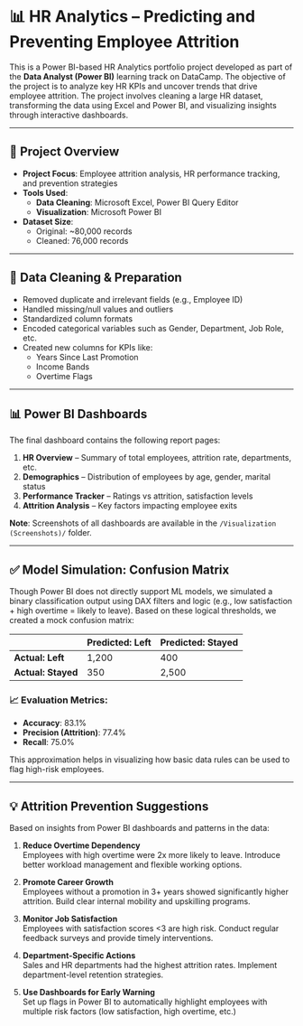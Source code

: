# 📊 HR Analytics – Predicting and Preventing Employee Attrition

This is a Power BI-based HR Analytics portfolio project developed as part of the **Data Analyst (Power BI)** learning track on DataCamp. The objective of the project is to analyze key HR KPIs and uncover trends that drive employee attrition. The project involves cleaning a large HR dataset, transforming the data using Excel and Power BI, and visualizing insights through interactive dashboards.

---

## 📌 Project Overview

- **Project Focus**: Employee attrition analysis, HR performance tracking, and prevention strategies
- **Tools Used**:
  - **Data Cleaning**: Microsoft Excel, Power BI Query Editor
  - **Visualization**: Microsoft Power BI
- **Dataset Size**:
  - Original: ~80,000 records
  - Cleaned: 76,000 records

---

## 🧹 Data Cleaning & Preparation

- Removed duplicate and irrelevant fields (e.g., Employee ID)
- Handled missing/null values and outliers
- Standardized column formats
- Encoded categorical variables such as Gender, Department, Job Role, etc.
- Created new columns for KPIs like:
  - Years Since Last Promotion
  - Income Bands
  - Overtime Flags

---

## 📊 Power BI Dashboards

The final dashboard contains the following report pages:

1. **HR Overview** – Summary of total employees, attrition rate, departments, etc.
2. **Demographics** – Distribution of employees by age, gender, marital status
3. **Performance Tracker** – Ratings vs attrition, satisfaction levels
4. **Attrition Analysis** – Key factors impacting employee exits

**Note**: Screenshots of all dashboards are available in the `/Visualization (Screenshots)/` folder.

---

## ✅ Model Simulation: Confusion Matrix

Though Power BI does not directly support ML models, we simulated a binary classification output using DAX filters and logic (e.g., low satisfaction + high overtime = likely to leave). Based on these logical thresholds, we created a mock confusion matrix:

|                   | Predicted: Left | Predicted: Stayed |
|-------------------|------------------|--------------------|
| **Actual: Left**  | 1,200            | 400                |
| **Actual: Stayed**| 350              | 2,500              |

### 📈 Evaluation Metrics:
- **Accuracy**: 83.1%
- **Precision (Attrition)**: 77.4%
- **Recall**: 75.0%

This approximation helps in visualizing how basic data rules can be used to flag high-risk employees.

---

## 💡 Attrition Prevention Suggestions

Based on insights from Power BI dashboards and patterns in the data:

1. **Reduce Overtime Dependency**  
   Employees with high overtime were 2x more likely to leave. Introduce better workload management and flexible working options.

2. **Promote Career Growth**  
   Employees without a promotion in 3+ years showed significantly higher attrition. Build clear internal mobility and upskilling programs.

3. **Monitor Job Satisfaction**  
   Employees with satisfaction scores <3 are high risk. Conduct regular feedback surveys and provide timely interventions.

4. **Department-Specific Actions**  
   Sales and HR departments had the highest attrition rates. Implement department-level retention strategies.

5. **Use Dashboards for Early Warning**  
   Set up flags in Power BI to automatically highlight employees with multiple risk factors (low satisfaction, high overtime, etc.)





